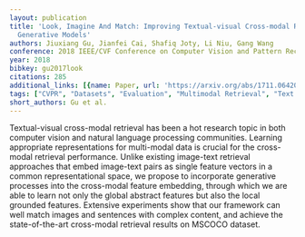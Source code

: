 ```yaml
---
layout: publication
title: 'Look, Imagine And Match: Improving Textual-visual Cross-modal Retrieval With
  Generative Models'
authors: Jiuxiang Gu, Jianfei Cai, Shafiq Joty, Li Niu, Gang Wang
conference: 2018 IEEE/CVF Conference on Computer Vision and Pattern Recognition (CVPR)
year: 2018
bibkey: gu2017look
citations: 285
additional_links: [{name: Paper, url: 'https://arxiv.org/abs/1711.06420'}]
tags: ["CVPR", "Datasets", "Evaluation", "Multimodal Retrieval", "Text Retrieval", "Tools & Libraries"]
short_authors: Gu et al.
---
```

Textual-visual cross-modal retrieval has been a hot research topic in both
computer vision and natural language processing communities. Learning
appropriate representations for multi-modal data is crucial for the cross-modal
retrieval performance. Unlike existing image-text retrieval approaches that
embed image-text pairs as single feature vectors in a common representational
space, we propose to incorporate generative processes into the cross-modal
feature embedding, through which we are able to learn not only the global
abstract features but also the local grounded features. Extensive experiments
show that our framework can well match images and sentences with complex
content, and achieve the state-of-the-art cross-modal retrieval results on
MSCOCO dataset.